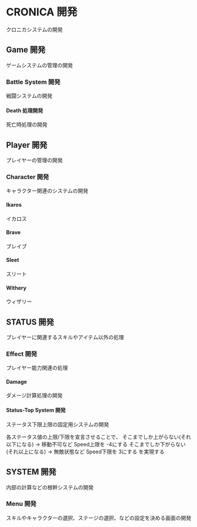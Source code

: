 
# CRONICA 開発
クロニカシステムの開発

## Game 開発
ゲームシステムの管理の開発

### Battle System 開発
戦闘システムの開発

#### Death 処理開発
死亡時処理の開発



## Player 開発
プレイヤーの管理の開発

### Character 開発
キャラクター関連のシステムの開発

#### Ikaros
イカロス

#### Brave
ブレイブ

#### Sleet
スリート

#### Withery
ウィザリー



## STATUS 開発
プレイヤーに関連するスキルやアイテム以外の処理

### Effect 開発
プレイヤー能力関連の処理

#### Damage
ダメージ計算処理の開発

#### Status-Top System 開発
ステータス下限上限の固定用システムの開発

  各ステータス値の上限/下限を宣言させることで、
  そこまでしか上がらない(それ以下になる) → 移動不可など Speed上限を -4にする
  そこまでしか下がらない(それ以上になる) → 無敵状態など Speed下限を  3にする
  を実現する



## SYSTEM 開発
内部の計算などの根幹システムの開発

### Menu 開発
スキルやキャラクターの選択、ステージの選択、などの設定を決める画面の開発

